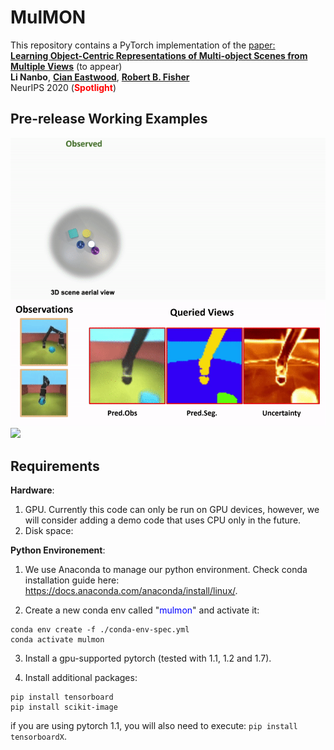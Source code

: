 # MulMON

This repository contains a PyTorch implementation of the [paper:  
**Learning Object-Centric Representations of Multi-object Scenes from Multiple Views**](https://github.com/NanboLi/MulMON) (to appear)  
**Li Nanbo**,
[**Cian Eastwood**](http://homepages.inf.ed.ac.uk/s1668298/),
[**Robert B. Fisher**](https://homepages.inf.ed.ac.uk/rbf/)  
NeurIPS 2020 (**<span style="color:red">Spotlight</span>**)  


## Pre-release Working Examples
<p float="left">
    <img src="assets/work1.gif" width="800"/>  
    <img src="assets/jaco_cam_traj_white.gif" width="800"/>  
    <img src="assets/dist1.gif" width="800"/>
</p>


## Requirements
**Hardware**:   
1. GPU. Currently this code can only be run on GPU devices, however, we will consider adding a demo code that uses CPU only in the future.
2. Disk space:


**Python Environement**:  
1. We use Anaconda to manage our python environment. Check conda installation guide here: https://docs.anaconda.com/anaconda/install/linux/.

2. Create a new conda env called "<span style="color:blue">mulmon</span>" and activate it:
```setup
conda env create -f ./conda-env-spec.yml  
conda activate mulmon
```

3. Install a gpu-supported pytorch (tested with 1.1, 1.2 and 1.7).


4. Install additional packages:
```setup
pip install tensorboard  
pip install scikit-image
```
if you are using pytorch 1.1, you will also need to execute: ```pip install tensorboardX```.
